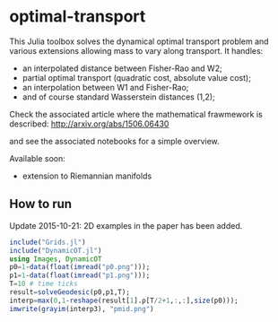 # optimal-transport
This Julia toolbox solves the dynamical optimal transport problem and various extensions allowing mass to vary along transport. It handles:
- an interpolated distance between Fisher-Rao and W2;
- partial optimal transport (quadratic cost, absolute value cost);
- an interpolation between W1 and Fisher-Rao;
- and of course standard Wasserstein distances (1,2);

Check the associated article where the mathematical frawmework is described:
http://arxiv.org/abs/1506.06430

and see the associated notebooks for a simple overview.

Available soon:
- extension to Riemannian manifolds

## How to run
Update 2015-10-21: 2D examples in the paper has been added. 
```julia
include("Grids.jl")
include("DynamicOT.jl")
using Images, DynamicOT
p0=1-data(float(imread("p0.png")));
p1=1-data(float(imread("p1.png")));
T=10 # time ticks
result=solveGeodesic(p0,p1,T);
interp=max(0,1-reshape(result[1].ρ[T/2+1,:,:],size(p0)));
imwrite(grayim(interp3), "pmid.png")
```
